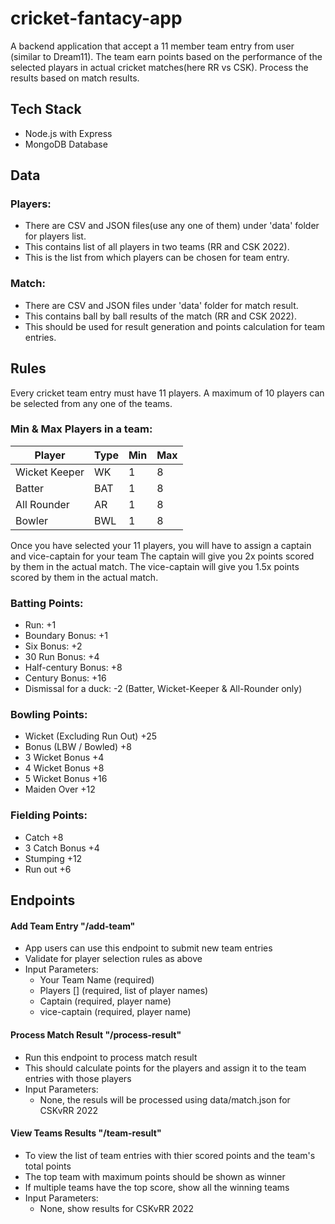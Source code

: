 # cricket-fantacy-app

A backend application that accept a 11 member team entry from user (similar to Dream11).
The team earn points based on the performance of the selected playars in actual cricket matches(here RR vs CSK).
Process the results based on match results. 


## Tech Stack 
- Node.js with Express
- MongoDB Database 


## Data

### Players: 

- There are CSV and JSON files(use any one of them) under 'data' folder for players list.
- This contains list of all players in two teams (RR and CSK 2022).
- This is the list from which players can be chosen for team entry.

### Match: 

- There are CSV and JSON files under 'data' folder for match result.
- This contains ball by ball results of the match (RR and CSK 2022).
- This should be used for result generation and points calculation for team entries.



## Rules

Every cricket team entry must have 11 players.
A maximum of 10 players can be selected from any one of the teams.

### Min & Max Players in a team:

| Player          | Type | Min | Max |
|-----------------|------|-----|-----|
| Wicket Keeper   | WK   | 1   | 8   |
| Batter          | BAT  | 1   | 8   |
| All Rounder     | AR   | 1   | 8   |
| Bowler          | BWL  | 1   | 8   |

Once you have selected your 11 players, you will have to assign a captain and vice-captain for your team
The captain will give you 2x points scored by them in the actual match.
The vice-captain will give you 1.5x points scored by them in the actual match.

### Batting Points:

- Run: +1
- Boundary Bonus: +1
- Six Bonus: +2
- 30 Run Bonus: +4
- Half-century Bonus: +8
- Century Bonus: +16
- Dismissal for a duck: -2 (Batter, Wicket-Keeper & All-Rounder only)



### Bowling Points:

- Wicket (Excluding Run Out)	+25
- Bonus (LBW / Bowled)		    +8
- 3 Wicket Bonus				      +4
- 4 Wicket Bonus				      +8
- 5 Wicket Bonus				      +16
- Maiden Over					        +12


### Fielding Points:

- Catch						    +8
- 3 Catch Bonus				+4
- Stumping					  +12
- Run out 	          +6




## Endpoints

#### Add Team Entry "/add-team"
- App users can use this endpoint to submit new team entries
- Validate for player selection rules as above
- Input Parameters:
  - Your Team Name (required)
  - Players [] (required, list of player names)
  - Captain (required, player name) 
  - vice-captain (required, player name)


#### Process Match Result "/process-result"
  - Run this endpoint to process match result
  - This should calculate points for the players and assign it to the team entries with those players
  - Input Parameters:
    - None, the resuls will be processed using data/match.json for CSKvRR 2022


#### View Teams Results "/team-result"
  - To view the list of team entries with thier scored points and the team's total points
  - The top team with maximum points should be shown as winner
  - If multiple teams have the top score, show all the winning teams
  - Input Parameters:
    - None, show results for CSKvRR 2022
